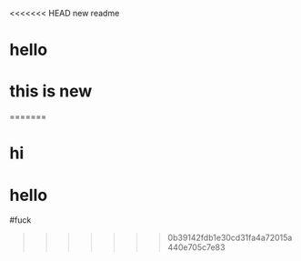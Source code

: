 <<<<<<< HEAD
new readme
# hello 
# this is new
=======
# hi
# hello
#fuck
>>>>>>> 0b39142fdb1e30cd31fa4a72015a440e705c7e83
